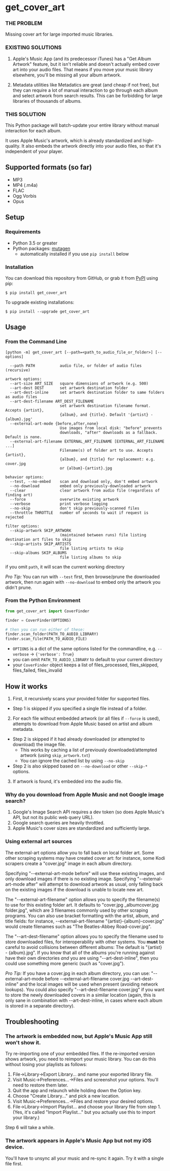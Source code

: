 # get_cover_art

### THE PROBLEM
Missing cover art for large imported music libraries.  

### EXISTING SOLUTIONS

1. Apple's Music App (and its predecessor iTunes) has a "Get Album Artwork" feature, but it isn't reliable and doesn't actually embed cover art into your audio files.  That means if you move your music library elsewhere, you'll be missing all your album artwork.

2. Metadata utilities like Metadatics are great (and cheap if not free), but they can require a lot of manual interaction to go through each album and select artwork from search results.  This can be forbidding for large libraries of thousands of albums.

### THIS SOLUTION
This Python package will batch-update your entire library without manual interaction for each album.

It uses Apple Music's artwork, which is already standardized and high-quality.  It also embeds the artwork directly into your audio files, so that it's independent of your player.

## Supported formats (so far)
- MP3
- MP4 (.m4a)
- FLAC
- Ogg Vorbis
- Opus

## Setup

### Requirements
- Python 3.5 or greater
- Python packages: [mutagen](https://pypi.org/project/mutagen/)
  - automatically installed if you use `pip install` below

### Installation

You can download this repository from GitHub, or grab it from [PyPI](https://pypi.org/project/get-cover-art/) using pip:

```
$ pip install get_cover_art
```

To upgrade existing installations:
```
$ pip install --upgrade get_cover_art
```

## Usage

### From the Command Line
```
[python -m] get_cover_art [--path=<path_to_audio_file_or_folder>] [--options]

  --path PATH           audio file, or folder of audio files (recursive)

artwork options:
  --art-size ART_SIZE   square dimensions of artwork (e.g. 500)
  --art-dest DEST       set artwork destination folder
  --art-dest-inline     set artwork destination folder to same folders as audio files
  --art-dest-filename ART_DEST_FILENAME
                        set artwork destination filename format. Accepts {artist},
                        {album}, and {title}. Default '{artist} - {album}.jpg'
  --external-art-mode {before,after,none}
                        Use images from local disk: "before" prevents
                        downloads, "after" downloads as a fallback. Default is none.
  --external-art-filename EXTERNAL_ART_FILENAME [EXTERNAL_ART_FILENAME ...]
                        Filename(s) of folder art to use. Accepts {artist},
                        {album}, and {title} for replacement: e.g. cover.jpg
                        or {album}-{artist}.jpg

behavior options:
  --test, --no-embed    scan and download only, don't embed artwork
  --no-download         embed only previously-downloaded artwork
  --clear               clear artwork from audio file (regardless of finding art)
  --force               overwrite existing artwork
  --verbose             print verbose logging
  --no-skip             don't skip previously-scanned files
  --throttle THROTTLE   number of seconds to wait if request is rejected

filter options:
  --skip-artwork SKIP_ARTWORK
                        (maintained between runs) file listing destination art files to skip
  --skip-artists SKIP_ARTISTS
                        file listing artists to skip
  --skip-albums SKIP_ALBUMS
                        file listing albums to skip
```
if you omit `path`, it will scan the current working directory

_Pro Tip:_ You can run with `--test` first, then browse/prune the downloaded artwork, then run again with `--no-download` to embed only the artwork you didn't prune.

### From the Python Environment
```python
from get_cover_art import CoverFinder

finder = CoverFinder(OPTIONS)

# then you can run either of these:
finder.scan_folder(PATH_TO_AUDIO_LIBRARY)
finder.scan_file(PATH_TO_AUDIO_FILE)
```

- `OPTIONS` is a dict of the same options listed for the commandline, e.g. `--verbose` -> `{'verbose': True}`
- you can omit `PATH_TO_AUDIO_LIBRARY` to default to your current directory
- your `CoverFinder` object keeps a list of files_processed, files_skipped, files_failed, files_invalid

## How it works
1. First, it recursively scans your provided folder for supported files.
  - Step 1 is skipped if you specified a single file instead of a folder.
2. For each file without embedded artwork (or all files if `--force` is used), attempts to download from Apple Music based on artist and album metadata.
  - Step 2 is skipped if it had already downloaded (or attempted to download) the image file.
    - This works by caching a list of previously downloaded/attempted artwork (using `skip_artwork.txt`)
    - You can ignore the cached list by using `--no-skip`
  - Step 2 is also skipped based on `--no-download` or other `--skip-*` options.
3. If artwork is found, it's embedded into the audio file.

### Why do you download from Apple Music and not Google image search?
1. Google's Image Search API requires a dev token (so does Apple Music's API, but not its public web query URL).
2. Google search queries are heavily throttled.
3. Apple Music's cover sizes are standardized and sufficiently large.

### Using external art sources

The external-art options allow you to fall back on local folder art.
Some other scraping systems may have created cover art: for instance, some
Kodi scrapers create a "cover.jpg" image in each album directory.

Specifying "--external-art-mode before" will use these existing images, and only
download images if there is no existing image. Specifying "--external-art-mode
after" will attempt to download artwork as usual, only falling back on the
existing images if the download is unable to locate new art.

The "--external-art-filename" option allows you to specify the filename(s) to use
for this existing folder art. It defaults to "cover.jpg \_albumcover.jpg folder.jpg", which are 3 filenames commonly used by other scraping programs. You
can also use bracket formatting with the artist, album, and title fields:
for instance, --external-art-filename "{artist}-{album}-cover.jpg" would create
filenames such as "The Beatles-Abbey Road-cover.jpg".

The "--art-dest-filename" option allows you to specify the filename used to
store downloaded files, for interoperability with other systems. You __must__
be careful to avoid collisions between different albums: The default is
"{artist} - {album}.jpg". If you know that all of the albums you're running
against have their own directories _and_ you are using "--art-dest-inline", then you
could use something more generic (such as "cover.jpg").

_Pro Tip:_ If you have a cover.jpg in each album directory, you can use:
"--external-art-mode before --external-art-filename cover.jpg --art-dest-inline"
and the local images will be used when present (avoiding network lookups).
You could also specify "--art-dest-filename cover.jpg" if you want to store the
newly downloaded covers in a similar location (again, this is only sane
in combination with --art-dest-inline, in cases where each album is stored in 
a separate directory).

## Troubleshooting

### The artwork is embedded now, but Apple's Music App still won't show it.
Try re-importing one of your embedded files.  If the re-imported version shows artwork, you need to reimport your music library.  You can do this without losing your playlists as follows:
1. File->Library->Export Library... and name your exported library file.
2. Visit Music->Preferences...->Files and screenshot your options.  You'll need to restore them later.
3. Quit the app and relaunch while holding down the Option key.
4. Choose "Create Library..." and pick a new location.
5. Visit Music->Preferences...->Files and restore your desired options.
6. File->Library->Import Playlist... and choose your library file from step 1.  (Yes, it's called "Import Playlist..." but you actually use this to import your library.)

Step 6 will take a while.

### The artwork appears in Apple's Music App but not my iOS device.
You'll have to unsync all your music and re-sync it again.  Try it with a single file first.
